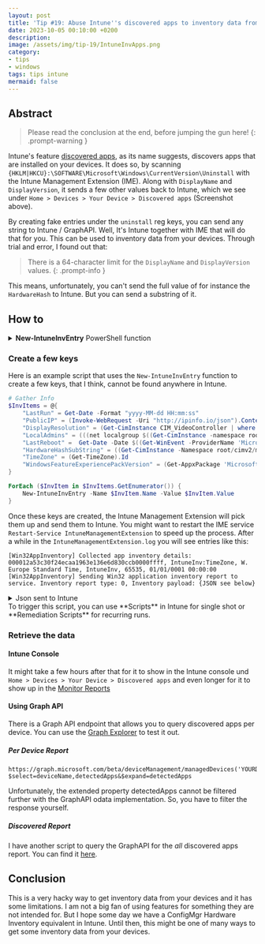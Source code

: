 ```yaml
---
layout: post
title: 'Tip #19: Abuse Intune''s discovered apps to inventory data from Windows devices'
date: 2023-10-05 00:10:00 +0200
description: 
image: /assets/img/tip-19/IntuneInvApps.png
category:
- tips
- windows
tags: tips intune
mermaid: false
---
```


## Abstract

> Please read the conclusion at the end, before jumping the gun here!
{: .prompt-warning }

Intune's feature [discovered apps](https://learn.microsoft.com/en-us/mem/intune/apps/app-discovered-apps), as its name suggests, discovers apps that are installed on your devices. It does so, by scanning `{HKLM|HKCU}:\SOFTWARE\Microsoft\Windows\CurrentVersion\Uninstall` with the Intune Management Extension (IME). Along with `DisplayName` and `DisplayVersion`, it sends a few other values back to Intune, which we see under `Home > Devices > Your Device > Discovered apps` (Screenshot above).

By creating fake entries under the `uninstall` reg keys, you can send any string to Intune / GraphAPI. Well, It's Intune together with IME that will do that for you. This can be used to inventory data from your devices.
Through trial and error, I found out that:

> There is a 64-character limit for the `DisplayName` and `DisplayVersion` values.
{: .prompt-info }

This means, unfortunately, you can't  send the full value of for instance the `HardwareHash` to Intune. But you can send a substring of it.

## How to

<details markdown="1">
<summary><b>New-IntuneInvEntry</b> PowerShell function</summary>

```powershell
Function New-IntuneInvEntry {
    <#
    .SYNOPSIS
        Creates fake software inventory entries (Add Remove Programs / Installed Apps)
        used to create custom inventory items in Intune
    .DESCRIPTION
        Creates fake software inventory entries in HKLM|HKCU:\SOFTWARE\Microsoft\Windows\CurrentVersion\Uninstall
        with the DisplayName, DisplayVersion, Publisher, InstallDate, NoModify, NoRepair, NoRemove. If it should
        be hidden in Add/Remove Programs and Installed Apps it will also set the SystemComponent and WindowsInstaller values to 1.

        The Intune Management Extension will read these entries and report them as software inventory. 
        This can be used to create custom inventory items in Intune 
    .PARAMETER Prefix
        The prefix of the registry key. Default is IntuneInv
    .PARAMETER Separator
        The separator between the prefix and the name. Default is :
    .PARAMETER Publisher
        The publisher of the registry key. Default is the prefix
    .PARAMETER Name
        The name of the registry key. This will be used as the DisplayName
    .PARAMETER Value
        The value of the registry key. This will be used as the DisplayVersion
    .PARAMETER ShowInAddRemovePrograms
        If this switch is present the registry key will be visible in Add/Remove Programs
    .PARAMETER RunAsUser
        If this switch is present the registry key will be created 
        in HKCU:\SOFTWARE\Microsoft\Windows\CurrentVersion\Uninstall
    .EXAMPLE
        New-IntuneInvEntry -Name "Visible" -Value "ShowInAddRemove" -ShowInAddRemovePrograms
    .EXAMPLE
        New-IntuneInvEntry -Name "Hidden" -Value "HideInAddRemove"
    .EXAMPLE
        New-IntuneInvEntry -Name "SomeUserValue" -Value "SomeValue" -RunAsUser
    .EXAMPLE
        New-IntuneInvEntry -Name "SomeUserValueVisible" -Value "SomeValue" -RunAsUser -ShowInAddRemovePrograms -Verbose
    .NOTES
        Author: Marius Wyss
        Date: 2023-10-5
        Website: https://ittips.ch
        Twitter: @MrWyss-MSFT
        GitHub: https://github.com/MrWyss-MSFT
    #>
    [CmdletBinding()]
    param (
        [Parameter(Mandatory = $false)] [ValidateLength(1,15)] [String] $Prefix = "IntuneInv",
        [Parameter(Mandatory = $false)] [ValidateLength(1,1)] [String] $Separator = ":",
        [Parameter(Mandatory = $false)] [ValidateLength(1,64)] [String] $Publisher = $Prefix,
        [Parameter(Mandatory = $true)]  [ValidateLength(1,48)] [String] $Name,
        [Parameter(Mandatory = $true)]  [ValidateLength(1,64)] [String] $Value,
        [Parameter(Mandatory = $false)] [Switch] $ShowInAddRemovePrograms,
        [Parameter(Mandatory = $false)] [switch] $RunAsUser
    )

    # Set the registry path, if the RunAsUser switch is present use HKCU, else HKLM
    $RegPath = "{0}:\SOFTWARE\Microsoft\Windows\CurrentVersion\Uninstall" -f $(if ($RunAsUser.IsPresent) {"HKCU"} else {"HKLM"})

    # Prepare Vars
    $KeyName = "$Prefix$Separator$Name"
    $RegDate = (Get-Date).ToString("yyyyMMdd")

    Write-Verbose -Message "----------------- Creating Registry Key -----------------"
    # Create a new Registry key
    $RegKey = New-Item -Path $RegPath -Name $KeyName -Force
    Write-Verbose -Message "Created Registry Key: $KeyName in $RegPath"

    # Set the value of the registry key
    # DisplayName as Variable Name
    $RegKey | Set-ItemProperty -Name "DisplayName" -Value $KeyName -Force
    Write-Verbose -Message "Set DisplayName to $KeyName"
    
    # DisplayVersion as Variable Value
    $RegKey | Set-ItemProperty -Name "DisplayVersion" -Value $Value -Force
    Write-Verbose -Message "Set DisplayVersion to $Value"
    
    # Publisher to the Prefix
    $RegKey | Set-ItemProperty -Name "Publisher" -Value $Publisher -Force
    Write-Verbose -Message "Set Publisher to $Publisher"
   
    # Set InstallDate in the yyyymmdd format
    $RegKey | Set-ItemProperty -Name "InstallDate" -Value $RegDate -Force
    Write-Verbose -Message "Set InstallDate to $RegDate"
            
    # Set NoModify, NoRepair, NoRemove for Add/Remove Programs
    $RegKey | Set-ItemProperty -Name "NoModify" -Value 1 -Force
    $RegKey | Set-ItemProperty -Name "NoRepair" -Value 1 -Force
    $RegKey | Set-ItemProperty -Name "NoRemove" -Value 1 -Force
    Write-Verbose -Message "Set NoModify, NoRepair, NoRemove to 1"

    # Hide the entry in Add/Remove Programs and Installed Apps
    if (-not $ShowInAddRemovePrograms.IsPresent) {
        $RegKey | Set-ItemProperty -Name "SystemComponent " -Value 1 -Force
        $Regkey | Set-ItemProperty -Name "WindowsInstaller" -Value 1 -Force
        Write-Verbose -Message "Set SystemComponent and WindowsInstaller to 1"
    }
    Write-Verbose -Message "---------------------------------------------------------"
    Write-Verbose -Message ""
}
```

</details>

### Create a few keys

Here is an example script that uses the `New-IntuneInvEntry` function to create a few keys, that I think, cannot be found anywhere in Intune.

```powershell
# Gather Info
$InvItems = @{
    "LastRun" = Get-Date -Format "yyyy-MM-dd HH:mm:ss"
    "PublicIP" = (Invoke-WebRequest -Uri "http://ipinfo.io/json").Content | ConvertFrom-Json | Select-Object -ExpandProperty ip
    "DisplayResolution" = (Get-CimInstance CIM_VideoController | where Name -NotLike "Microsoft Remote*" | foreach-object { "$($_.CurrentHorizontalResolution)x$($_.CurrentVerticalResolution) @ $($_.CurrentRefreshRate) Hz ($([Math]::Log($_.CurrentNumberOfColors, 2)) Bit)" }) -join ", "
    "LocalAdmins" = (((net localgroup $((Get-CimInstance -namespace root/CIMV2 -ClassName Win32_Group | where SID -Like "S-1-5-32-544*").Name)).where({$_ -match '-{79}'},'skipuntil') -notmatch '-{79}|The command completed' | Select-object -SkipLast 1) -join ", ")
    "LastReboot" =  Get-Date -Date $((Get-WinEvent -ProviderName 'Microsoft-Windows-Kernel-Boot'| where {$_.ID -eq $(if (([System.Environment]::OSVersion.Version).ToString() -match "10.0.22") {18} else {27}) -and $_.message -like "*0x1*"} -ea silentlycontinue)[0]).TimeCreated -Format "yyyy-MM-dd HH:mm:ss"
    "HardwareHashSubString" = ((Get-CimInstance -Namespace root/cimv2/mdm/dmmap -Class MDM_DevDetail_Ext01 -Filter "InstanceID='Ext' AND ParentID='./DevDetail'").DeviceHardwareData).SubString(0,64)
    "TimeZone" = (Get-TimeZone).Id
    "WindowsFeatureExperiencePackVersion" = (Get-AppxPackage 'MicrosoftWindows.Client.CBS').Version 
}

ForEach ($InvItem in $InvItems.GetEnumerator()) {
    New-IntuneInvEntry -Name $InvItem.Name -Value $InvItem.Value
}
```

Once these keys are created, the Intune Management Extension will pick them up and send them to Intune. You might want to restart the IME service `Restart-Service IntuneManagementExtension` to speed up the process.
After a while in the `IntuneManagementExtension.log` you will see entries like this:

```text
[Win32AppInventory] Collected app inventory details: 000012a53c30f24ecaa1963e136e6d830ccb0000ffff, IntuneInv:TimeZone, W. Europe Standard Time, IntuneInv, 65535, 01/01/0001 00:00:00
[Win32AppInventory] Sending Win32 application inventory report to service. Inventory report type: 0, Inventory payload: {JSON see below}
```

<details markdown="1">
<summary>Json sent to Intune</summary>

```json
{
    "ApplicationInventory": [
        {
            "Application": {
                "ApplicationId": "000012a53c30f24ecaa1963e136e6d830ccb0000ffff",
                "ApplicationName": "IntuneInv:TimeZone",
                "ApplicationVersion": "W. Europe Standard Time",
                "ApplicationPublisher": "IntuneInv",
                "ApplicationLanguage": "65535",
                "ApplicationInstallDate": "\/Date(-62135596800000)\/"
            },
            "Status": 0
        }
    ],
    "InventoryReportType": 0
}
```

</details>
To trigger this script, you can use **Scripts** in Intune for single shot or **Remediation Scripts** for recurring runs.

### Retrieve the data

#### Intune Console

It might take a few hours after that for it to show in the Intune console und `Home > Devices > Your Device > Discovered apps` and even longer for it to show up in the [Monitor Reports](https://intune.microsoft.com/#view/Microsoft_Intune_DeviceSettings/AppsMonitorMenu/~/discoveredApps)

#### Using Graph API

There is a Graph API endpoint that allows you to query discovered apps per device. You can use the [Graph Explorer](https://developer.microsoft.com/en-us/graph/graph-explorer) to test it out.

##### Per Device Report

```text
https://graph.microsoft.com/beta/deviceManagement/managedDevices('YOURDEVICEID')?$select=deviceName,detectedApps&$expand=detectedApps
```

Unfortunately, the extended property detectedApps cannot be filtered further with the GraphAPI odata implementation. So, you have to filter the response yourself.

##### Discovered Report

I have another script to query the GraphAPI for the *all* discovered apps report. You can find it [here](https://github.com/MrWyss-MSFT/IntuneDiscoveredAppsDeviceList).

## Conclusion

This is a very hacky way to get inventory data from your devices and it has some limitations. I am not a big fan of using features for something they are not intended for. But I hope some day we have a ConfigMgr Hardware Inventory equivalent in Intune. Until then, this might be one of many ways to get some inventory data from your devices.
